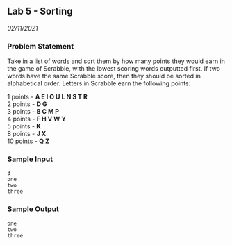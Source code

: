 ## Lab 5 - Sorting
*02/11/2021*

### Problem Statement
<!---Problem Statement here--->
Take in a list of words and sort them by how many points they would earn in the game of Scrabble, with the lowest scoring words outputted first. If two words have the same Scrabble score, then they should be sorted in alphabetical order. Letters in Scrabble earn the following points:

1 points - **A E I O U L N S T R**\
2 points - **D G**\
3 points - **B C M P**\
4 points - **F H V W Y**\
5 points - **K**\
8 points - **J X**\
10 points - **Q Z**

### Sample Input
```
3
one
two
three
```

### Sample Output
```
one
two
three
```
